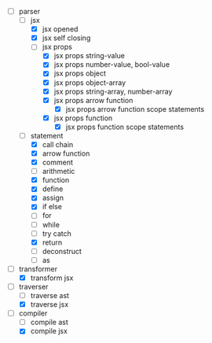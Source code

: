- [ ] parser
  - [ ] jsx
    - [x] jsx opened
    - [x] jsx self closing
    - [ ] jsx props
      - [x] jsx props string-value
      - [x] jsx props number-value, bool-value
      - [x] jsx props object
      - [x] jsx props object-array
      - [x] jsx props string-array, number-array
      - [x] jsx props arrow function
        - [x] jsx props arrow function scope statements
      - [x] jsx props function
        - [x] jsx props function scope statements
  - [ ] statement
    - [x] call chain
    - [x] arrow function
    - [x] comment
    - [ ] arithmetic
    - [x] function
    - [x] define
    - [x] assign
    - [x] if else
    - [ ] for
    - [ ] while
    - [ ] try catch
    - [x] return
    - [ ] deconstruct
    - [ ] as
- [ ] transformer
  - [x] transform jsx
- [ ] traverser
  - [ ] traverse ast
  - [x] traverse jsx
- [ ] compiler
  - [ ] compile ast
  - [x] compile jsx
